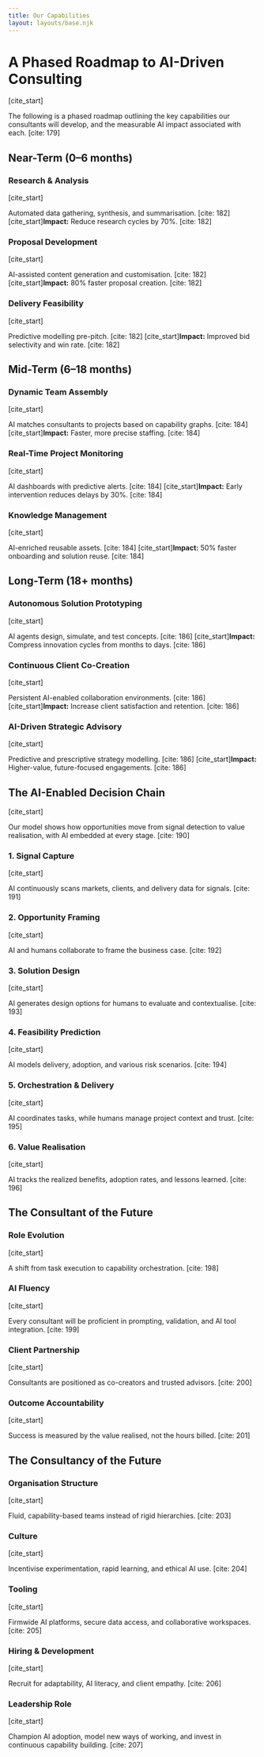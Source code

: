 ```yaml
---
title: Our Capabilities
layout: layouts/base.njk
---
```


<div class="grid-main-content">
	<h1>A Phased Roadmap to AI-Driven Consulting</h1>
</div>

<div class="grid-main-content">
	[cite_start]<p>The following is a phased roadmap outlining the key capabilities our consultants will develop, and the measurable AI impact associated with each. [cite: 179]</p>
	<h2>Near-Term (0–6 months)</h2>
</div>

<div class="grid-main-content horizontal-group cols-3">
	<div class="group-item">
		<h3>Research & Analysis</h3>
		[cite_start]<p>Automated data gathering, synthesis, and summarisation. [cite: 182] [cite_start]<strong>Impact:</strong> Reduce research cycles by 70%. [cite: 182]</p>
	</div>
	<div class="group-item">
		<h3>Proposal Development</h3>
		[cite_start]<p>AI-assisted content generation and customisation. [cite: 182] [cite_start]<strong>Impact:</strong> 80% faster proposal creation. [cite: 182]</p>
	</div>
	<div class="group-item">
		<h3>Delivery Feasibility</h3>
		[cite_start]<p>Predictive modelling pre-pitch. [cite: 182] [cite_start]<strong>Impact:</strong> Improved bid selectivity and win rate. [cite: 182]</p>
	</div>
</div>

<div class="grid-main-content">
	<h2>Mid-Term (6–18 months)</h2>
</div>

<div class="grid-main-content horizontal-group cols-3">
	<div class="group-item">
		<h3>Dynamic Team Assembly</h3>
		[cite_start]<p>AI matches consultants to projects based on capability graphs. [cite: 184] [cite_start]<strong>Impact:</strong> Faster, more precise staffing. [cite: 184]</p>
	</div>
	<div class="group-item">
		<h3>Real-Time Project Monitoring</h3>
		[cite_start]<p>AI dashboards with predictive alerts. [cite: 184] [cite_start]<strong>Impact:</strong> Early intervention reduces delays by 30%. [cite: 184]</p>
	</div>
	<div class="group-item">
		<h3>Knowledge Management</h3>
		[cite_start]<p>AI-enriched reusable assets. [cite: 184] [cite_start]<strong>Impact:</strong> 50% faster onboarding and solution reuse. [cite: 184]</p>
	</div>
</div>

<div class="grid-main-content">
	<h2>Long-Term (18+ months)</h2>
</div>

<div class="grid-main-content horizontal-group cols-3">
	<div class="group-item">
		<h3>Autonomous Solution Prototyping</h3>
		[cite_start]<p>AI agents design, simulate, and test concepts. [cite: 186] [cite_start]<strong>Impact:</strong> Compress innovation cycles from months to days. [cite: 186]</p>
	</div>
	<div class="group-item">
		<h3>Continuous Client Co-Creation</h3>
		[cite_start]<p>Persistent AI-enabled collaboration environments. [cite: 186] [cite_start]<strong>Impact:</strong> Increase client satisfaction and retention. [cite: 186]</p>
	</div>
	<div class="group-item">
		<h3>AI-Driven Strategic Advisory</h3>
		[cite_start]<p>Predictive and prescriptive strategy modelling. [cite: 186] [cite_start]<strong>Impact:</strong> Higher-value, future-focused engagements. [cite: 186]</p>
	</div>
</div>

<div class="grid-main-content">
	<h2>The AI-Enabled Decision Chain</h2>
	[cite_start]<p>Our model shows how opportunities move from signal detection to value realisation, with AI embedded at every stage. [cite: 190]</p>
</div>

<div class="grid-main-content horizontal-group cols-3">
	 <div class="group-item">
		<h3>1. Signal Capture</h3>
		[cite_start]<p>AI continuously scans markets, clients, and delivery data for signals. [cite: 191]</p>
	</div>
	 <div class="group-item">
		<h3>2. Opportunity Framing</h3>
		[cite_start]<p>AI and humans collaborate to frame the business case. [cite: 192]</p>
	</div>
	 <div class="group-item">
		<h3>3. Solution Design</h3>
		[cite_start]<p>AI generates design options for humans to evaluate and contextualise. [cite: 193]</p>
	</div>
	 <div class="group-item">
		<h3>4. Feasibility Prediction</h3>
		[cite_start]<p>AI models delivery, adoption, and various risk scenarios. [cite: 194]</p>
	</div>
	 <div class="group-item">
		<h3>5. Orchestration & Delivery</h3>
		[cite_start]<p>AI coordinates tasks, while humans manage project context and trust. [cite: 195]</p>
	</div>
	 <div class="group-item">
		<h3>6. Value Realisation</h3>
		[cite_start]<p>AI tracks the realized benefits, adoption rates, and lessons learned. [cite: 196]</p>
	</div>
</div>

<div class="grid-main-content">
	<h2>The Consultant of the Future</h2>
</div>

<div class="grid-main-content horizontal-group cols-4">
	<div class="group-item">
		<h3>Role Evolution</h3>
		[cite_start]<p>A shift from task execution to capability orchestration. [cite: 198]</p>
	</div>
	<div class="group-item">
		<h3>AI Fluency</h3>
		[cite_start]<p>Every consultant will be proficient in prompting, validation, and AI tool integration. [cite: 199]</p>
	</div>
	<div class="group-item">
		<h3>Client Partnership</h3>
		[cite_start]<p>Consultants are positioned as co-creators and trusted advisors. [cite: 200]</p>
	</div>
	<div class="group-item">
		<h3>Outcome Accountability</h3>
		[cite_start]<p>Success is measured by the value realised, not the hours billed. [cite: 201]</p>
	</div>
</div>

<div class="grid-main-content">
	<h2>The Consultancy of the Future</h2>
</div>

<div class="grid-main-content horizontal-group cols-3">
	<div class="group-item">
		<h3>Organisation Structure</h3>
		[cite_start]<p>Fluid, capability-based teams instead of rigid hierarchies. [cite: 203]</p>
	</div>
	<div class="group-item">
		<h3>Culture</h3>
		[cite_start]<p>Incentivise experimentation, rapid learning, and ethical AI use. [cite: 204]</p>
	</div>
	<div class="group-item">
		<h3>Tooling</h3>
		[cite_start]<p>Firmwide AI platforms, secure data access, and collaborative workspaces. [cite: 205]</p>
	</div>
</div>

<div class="grid-main-content horizontal-group cols-2">
	<div class="group-item">
		<h3>Hiring & Development</h3>
		[cite_start]<p>Recruit for adaptability, AI literacy, and client empathy. [cite: 206]</p>
	</div>
	<div class="group-item">
		<h3>Leadership Role</h3>
		[cite_start]<p>Champion AI adoption, model new ways of working, and invest in continuous capability building. [cite: 207]</p>
	</div>
</div>